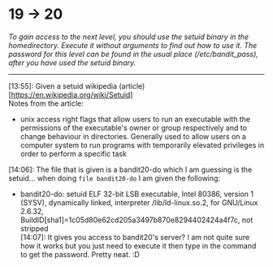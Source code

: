 # 19 -> 20 

*To gain access to the next level, you should use the setuid binary in the homedirectory. Execute it without arguments to find out how to use it. The password for this level can be found in the usual place (/etc/bandit_pass), after you have used the setuid binary.*

------

[13:55]: Given a setuid wikipedia (article)[https://en.wikipedia.org/wiki/Setuid]     
Notes from the article:
- unix access right flags that allow users to run an executable with the permissions of the executable's owner or group respectively and to change behaviour in directories. Generally used to allow users on a computer system to run programs with temporarily elevated privileges in order to perform a specific task     

[14:06]: The file that is given is a bandit20-do which I am guessing is the setuid... when doing `file bandit20-do` I am given the following:
- bandit20-do: setuid ELF 32-bit LSB executable, Intel 80386, version 1 (SYSV), dynamically linked, interpreter /lib/ld-linux.so.2, for GNU/Linux 2.6.32, BuildID[sha1]=1c05d80e62cd205a3497b870e8294402424a4f7c, not stripped  
[14:07]: It gives you access to bandit20's server? I am not quite sure how it works but you just need to execute it then type in the command to get the password. Pretty neat. :D
